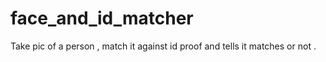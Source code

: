 # face_and_id_matcher
Take pic of a person , match it against id proof and tells it matches or not .
